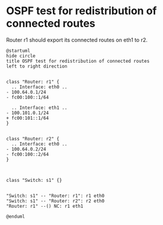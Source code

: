 # OSPF test for redistribution of connected routes

Router r1 should export its connected routes on eth1 to r2.


```plantuml
@startuml
hide circle
title OSPF test for redistribution of connected routes
left to right direction


class "Router: r1" {
  .. Interface: eth0 ..
- 100.64.0.1/24
- fc00:100::1/64

  .. Interface: eth1 ..
- 100.101.0.1/24
+ fc00:101::1/64
}


class "Router: r2" {
  .. Interface: eth0 ..
- 100.64.0.2/24
- fc00:100::2/64
}



class "Switch: s1" {}


"Switch: s1" -- "Router: r1": r1 eth0
"Switch: s1" -- "Router: r2": r2 eth0
"Router: r1" --() NC: r1 eth1

@enduml
```
